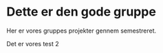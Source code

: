 # Dette er den gode gruppe

Her er vores gruppes projekter gennem semestreret.



Det er vores test 2